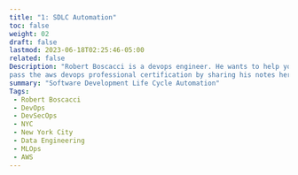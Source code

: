 ```yaml
---
title: "1: SDLC Automation"
toc: false
weight: 02
draft: false
lastmod: 2023-06-18T02:25:46-05:00
related: false
Description: "Robert Boscacci is a devops engineer. He wants to help you \
pass the aws devops professional certification by sharing his notes here."
summary: "Software Development Life Cycle Automation"
Tags:
 - Robert Boscacci
 - DevOps
 - DevSecOps
 - NYC
 - New York City
 - Data Engineering
 - MLOps
 - AWS
---
```

